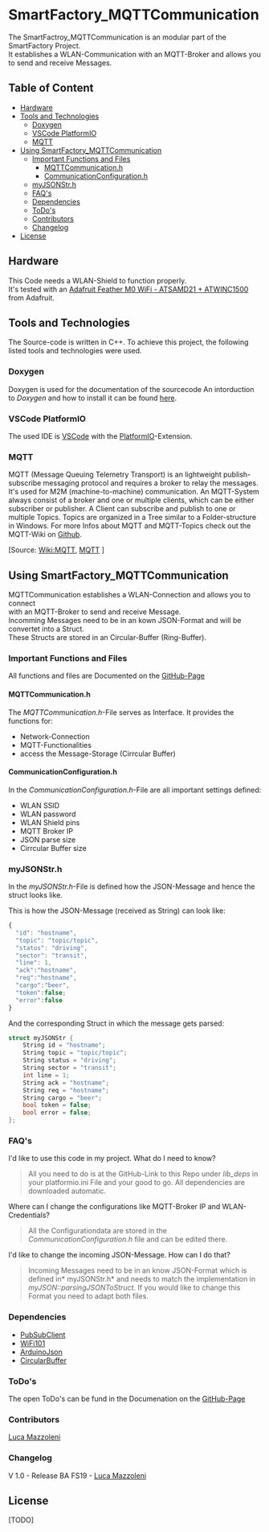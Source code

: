 # SmartFactory_MQTTCommunication

The SmartFactroy_MQTTCommunication is an modular part of the SmartFactory Project.  
It establishes a WLAN-Communication with an MQTT-Broker and allows you to send and receive Messages.

<!-- add Pagebreak in Print: <div style="page-break-after: always;"></div> -->

## Table of Content
<!-- TOC Generated with https://magnetikonline.github.io/markdown-toc-generate/ -->

- [Hardware](#hardware)
- [Tools and Technologies](#tools-and-technologies)
   - [Doxygen](#doxygen)
   - [VSCode PlatformIO](#vscode-platformio)
   - [MQTT](#mqtt)
- [Using SmartFactory_MQTTCommunication](#using-smartfactory_mqttcommunication)
   - [Important Functions and Files](#important-functions-and-files)
      - [MQTTCommunication.h](#mqttcommunicationh)
      - [CommunicationConfiguration.h](#communicationconfigurationh)
   - [myJSONStr.h](#myjsonstrh)
   - [FAQ's](#faqs)
   - [Dependencies](#dependencies)
   - [ToDo's](#todos)
   - [Contributors](#contributors)
   - [Changelog](#changelog)
- [License](#license)


## Hardware
This Code needs a WLAN-Shield to function properly.  
It's tested with an [Adafruit Feather M0 WiFi - ATSAMD21 + ATWINC1500](https://www.adafruit.com/product/3010) from Adafruit.

## Tools and Technologies

The Source-code is written in C++.
To achieve this project, the following listed tools and technologies were used.

### Doxygen
Doxygen is used for the documentation of the sourcecode 
An intorduction to *Doxygen* and how to install it can be found [here](https://github.com/LMazzole/ArdFSM#howto-use-doxygen-in-vscode).  
### VSCode PlatformIO
The used  IDE is [VSCode](https://code.visualstudio.com/) with the [PlatformIO](https://platformio.org/platformio-ide)-Extension.

### MQTT
MQTT (Message Queuing Telemetry Transport) is an lightweight  publish-subscribe messaging   protocol and requires a broker to relay the messages. It's used for M2M (machine-to-machine) communication. 
An MQTT-System always consist of a broker and one or multiple clients, which can be either subscriber or publisher. A Client can subscribe and publish to one or multiple Topics. Topics are organized in a Tree similar to a Folder-structure in Windows. For more Infos about MQTT and MQTT-Topics check out the MQTT-Wiki on [Github](https://github.com/mqtt/mqtt.github.io/wiki).

[Source: [Wiki:MQTT](https://en.wikipedia.org/wiki/MQTT), [MQTT](https://mqtt.org/) ]

<div style="page-break-after: always;"></div>

## Using SmartFactory_MQTTCommunication
MQTTCommunication establishes a WLAN-Connection and allows you to connect  
with an MQTT-Broker to send and receive Message.  
Incomming Messages need to be in an kown JSON-Format and  will be convertet into a Struct.  
These Structs are stored in an Circular-Buffer (Ring-Buffer).

### Important Functions and Files
All functions and files are Documented on the [GitHub-Page](https://lmazzole.github.io/SmartFactory_MQTTCommunication/)
#### MQTTCommunication.h  
The *MQTTCommunication.h*-File serves as Interface.
It provides the functions for:
* Network-Connection
* MQTT-Functionalities
* access the Message-Storage (Cirrcular Buffer)

#### CommunicationConfiguration.h
In the *CommunicationConfiguration.h*-File are all important settings defined:
* WLAN SSID
* WLAN password
* WLAN Shield pins
* MQTT Broker IP
* JSON parse size
* Cirrcular Buffer size

### myJSONStr.h
In the *myJSONStr.h*-File is defined how the JSON-Message and hence the struct looks like.

This is how the JSON-Message (received as String) can look like:
``` javascript
{
  "id": "hostname",
  "topic": "topic/topic",
  "status": "driving",
  "sector": "transit",
  "line": 1,
  "ack":"hostname",
  "req":"hostname",
  "cargo":"beer",
  "token":false;
  "error":false
}
```
And the corresponding Struct in which the message gets parsed:
``` cpp
struct myJSONStr {
    String id = "hostname";
    String topic = "topic/topic";
    String status = "driving";
    String sector = "transit";
    int line = 1;
    String ack = "hostname";
    String req = "hostname";
    String cargo = "beer";
    bool token = false;
    bool error = false;
};
```
<div style="page-break-after: always;"></div>

### FAQ's
I'd like to use this code in my project. What do I need to know?  
> All you need to do is at the GitHub-Link to this Repo under *lib_deps* in your platformio.ini File and your good to go. All dependencies are downloaded automatic.

Where can I change the configurations like MQTT-Broker IP and WLAN-Credentials?  
> All the Configurationdata are stored in the *CommunicationConfiguration.h* file and can be edited there.

I'd like to change the incoming  JSON-Message. How can I do that?  
> Incoming Messages need to be in an know JSON-Format which is defined in* myJSONStr.h* and needs to match the implementation in *myJSON::parsingJSONToStruct*. If you would like to change this Format you need to adapt both files.

### Dependencies
* [PubSubClient](https://pubsubclient.knolleary.net/)
* [WiFi101](https://www.arduino.cc/en/Reference/WiFi101)
* [ArduinoJson](https://arduinojson.org/)
* [CircularBuffer](https://github.com/rlogiacco/CircularBuffer)

### ToDo's
The open ToDo's can be fund in the Documenation on the [GitHub-Page](https://lmazzole.github.io/SmartFactory_MQTTCommunication/todo.html)

### Contributors
[Luca Mazzoleni](https://github.com/LMazzole)

### Changelog
V 1.0	-	Release BA FS19	-	[Luca Mazzoleni](https://github.com/LMazzole)

## License

[TODO]
